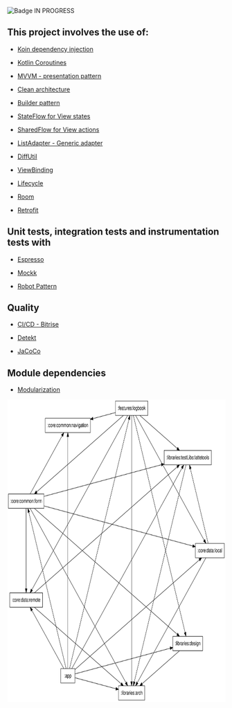 ![Badge IN PROGRESS](http://img.shields.io/static/v1?label=STATUS&message=EM%20DESENVOLVIMENTO&color=GREEN&style=for-the-badge)

## This project involves the use of:

* [Koin dependency injection](https://insert-koin.io/)

* [Kotlin Coroutines](https://developer.android.com/kotlin/coroutines)

* [MVVM - presentation pattern](https://en.wikipedia.org/wiki/Model%E2%80%93view%E2%80%93viewmodel)

* [Clean architecture](https://blog.cleancoder.com/uncle-bob/2012/08/13/the-clean-architecture.html)

* [Builder pattern](https://refactoring.guru/design-patterns/builder)

* [StateFlow for View states](https://developer.android.com/kotlin/flow/stateflow-and-sharedflow#stateflow)

* [SharedFlow for View actions](https://developer.android.com/kotlin/flow/stateflow-and-sharedflow#sharedflow)

* [ListAdapter - Generic adapter](https://developer.android.com/topic/libraries/architecture/paging/v3-overview)

* [DiffUtil](https://developer.android.com/reference/androidx/recyclerview/widget/DiffUtil)

* [ViewBinding](https://developer.android.com/topic/libraries/view-binding)

* [Lifecycle](https://developer.android.com/guide/components/activities/activity-lifecycle)

* [Room](https://developer.android.com/training/data-storage/room)

* [Retrofit](https://square.github.io/retrofit/)


## Unit tests, integration tests and instrumentation tests with

* [Espresso](https://developer.android.com/training/testing/espresso)

* [Mockk](https://mockk.io/ANDROID.html)

* [Robot Pattern](https://jakewharton.com/testing-robots/)

## Quality

* [CI/CD - Bitrise](https://en.wikipedia.org/wiki/CI/CD)

* [Detekt](https://detekt.dev/)

* [JaCoCo](https://en.wikipedia.org/wiki/Java_code_coverage_tools)

## Module dependencies

* [Modularization](https://developer.android.com/topic/modularization)

<kbd>
<img src="images/graphviz.svg" width="700" height="700"/>
</kbd>
